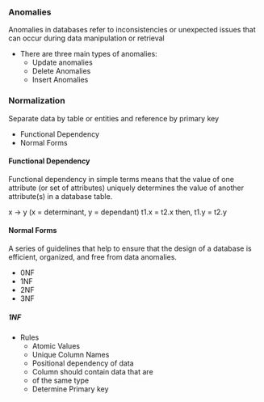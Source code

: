 ### Anomalies

Anomalies in databases refer to inconsistencies or unexpected issues that can occur during data manipulation or retrieval

- There are three main types of anomalies:
  - Update anomalies
  - Delete Anomalies
  - Insert Anomalies

### Normalization

Separate data by table or entities and reference by primary key

- Functional Dependency
- Normal Forms

#### Functional Dependency

Functional dependency in simple terms means that the value of one attribute (or set of attributes) uniquely determines the value of another attribute(s) in a database table.

x -> y (x = determinant, y = dependant)
t1.x = t2.x
then, t1.y = t2.y

#### Normal Forms

A series of guidelines that help to ensure that the design of a database is efficient, organized, and free from data anomalies.

- 0NF
- 1NF
- 2NF
- 3NF

##### 1NF

- Rules
  - Atomic Values
  - Unique Column Names
  - Positional dependency of data
  - Column should contain data that are
  - of the same type
  - Determine Primary key
